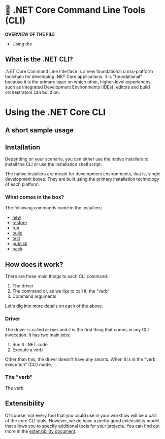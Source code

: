 # 🔧 .NET Core Command Line Tools (CLI)

**OVERVIEW OF THE FILE**
- Using the 

## What is the .NET CLI?
.NET Core Command Line Interface is a new foundational cross-platform toolchain for developing 
.NET Core applications. It is "foundational" because it is the primary layer on which other, 
higher-level experiences, such as Integrated Development Environments (IDEs), editors and 
build orchestrators can build on. 

# Using the .NET Core CLI

## A short sample usage

## Installation
Depending on your scenario, you can either use the native installers to install the CLI or use the 
installation shell script.

The native installers are meant for development environments, that is, single development boxes. They 
are built using the primary installation technology of each platform. 

### What comes in the box?
The following commands come in the installers:

* [new](dotnet-new.md)
* [restore](dotnet-restore.md)
* [run](dotnet-run.md)
* [build](dotnet-build.md)
* [test](dotnet-test.md)
* [publish](dotnet-publish.md)
* [pack](dotnet-pack.md)

## How does it work?
There are three main things to each CLI command:

1. The driver
2. The command or, as we like to call it, the "verb"
3. Command arguments

Let's dig into more details on each of the above.

### Driver
The driver is called `dotnet` and it is the first thing that comes in any CLI invocation. It has two 
main jobs:

1. Run IL .NET code
2. Execute a verb 

Other than this, the driver doesn't have any smarts. When it is in the "verb execution" (CLI) mode, 

### The "verb"
The verb 

### 


## Extensibility
Of course, not every tool that you could use in your workflow will be a part of the core CLI tools. However, we do have 
a pretty good extensiblity model that allows you to specify additional tools for your projects. You can find out more 
in the [extensibility document](extensibility.md). 
